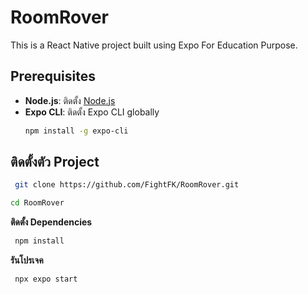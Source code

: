 # RoomRover

This is a React Native project built using Expo For Education Purpose.


## Prerequisites

- **Node.js**: ติดตั้ง [Node.js](https://nodejs.org/)
- **Expo CLI**: ติดตั้ง Expo CLI globally 
  ```bash
  npm install -g expo-cli

## ติดตั้งตัว Project
 ```bash
  git clone https://github.com/FightFK/RoomRover.git
  ```
 ```bash
cd RoomRover
  ```

**ติดตั้ง Dependencies**
 ```bash
  npm install
  ```
**รันโปรเจค**
 ```bash
  npx expo start
```
